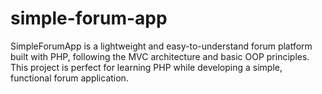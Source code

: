 # simple-forum-app
SimpleForumApp is a lightweight and easy-to-understand forum platform built with PHP, following the MVC architecture and basic OOP principles. This project is perfect for learning PHP while developing a simple, functional forum application.
